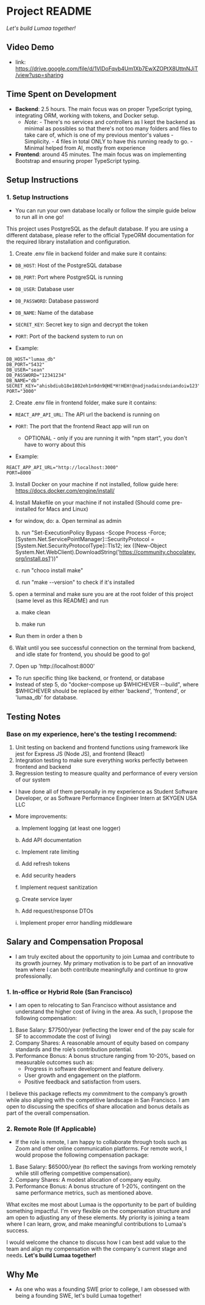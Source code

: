 # Project README

*Let's build Lumaa together!*

## Video Demo
- link: https://drive.google.com/file/d/1VlDoFqvb4Um1Xb7EwXZOPtX8UttnNJiT/view?usp=sharing

## Time Spent on Development

- **Backend**: 2.5 hours. The main focus was on proper TypeScript typing, integrating ORM, working with tokens, and Docker setup.
  - *Note*: - There's no services and controllers as I kept the backend as minimal as possibles so that there's not too many folders and files to take care of, which is one of my previous mentor's values - Simplicity.
            - 4 files in total ONLY to have this running ready to go.
            - Minimal helped from AI, mostly from experience
- **Frontend**: around 45 minutes. The main focus was on implementing Bootstrap and ensuring proper TypeScript typing.

## Setup Instructions

### 1. Setup Instructions
- You can run your own database locally or follow the simple guide below to run all in one go!

This project uses PostgreSQL as the default database. If you are using a different database, please refer to the official TypeORM documentation for the required library installation and configuration.

1. Create .env file in backend folder and make sure it contains:
- `DB_HOST`: Host of the PostgreSQL database
- `DB_PORT`: Port where PostgreSQL is running
- `DB_USER`: Database user
- `DB_PASSWORD`: Database password
- `DB_NAME`: Name of the database
- `SECRET_KEY`: Secret key to sign and decrypt the token
- `PORT`: Port of the backend system to run on

- Example:
```
DB_HOST="lumaa_db"
DB_PORT="5432"
DB_USER="sean"
DB_PASSWORD="12341234"
DB_NAME="db"
SECRET_KEY="ahisbdiub18e1802eh1n9dn9@HE*H!HEH!@nadjnadaisndoiandoiw123"
PORT="3000"
```

2. Create .env file in frontend folder, make sure it contains:
- `REACT_APP_API_URL`: The API url the backend is running on
- `PORT`: The port that the frontend React app will run on
    - OPTIONAL - only if you are running it with "npm start", you don't have to worry about this

- Example:

```
REACT_APP_API_URL="http://localhost:3000"
PORT=8000
```

3. Install Docker on your machine if not installed, follow guide here: https://docs.docker.com/engine/install/

4. Install Makefile on your machine if not installed (Should come pre-installed for Macs and Linux)
- for window, do:
    a. Open terminal as admin
  
    b. run "Set-ExecutionPolicy Bypass -Scope Process -Force; [System.Net.ServicePointManager]::SecurityProtocol = [System.Net.SecurityProtocolType]::Tls12; iex ((New-Object System.Net.WebClient).DownloadString('https://community.chocolatey.org/install.ps1'))"
  
    c. run "choco install make"
  
    d. run "make --version" to check if it's installed

5. open a terminal and make sure you are at the root folder of this project (same level as this README) and run

    a. make clean

    b. make run
* Run them in order a then b

6. Wait until you see successful connection on the terminal from backend, and idle state for frontend, you should be good to go!

7. Open up 'http://localhost:8000'

- To run specific thing like backend, or frontend, or database
- Instead of step 5, do "docker-compose up $WHICHEVER --build", where $WHICHEVER should be replaced by either 'backend', 'frontend', or 'lumaa_db' for database.

## Testing Notes

### Base on my experience, here's the testing I recommend:
1. Unit testing on backend and frontend functions using framework like jest for Express JS (Node JS), and frontend (React)
2. Integration testing to make sure everything works perfectly between frontend and backend
3. Regression testing to measure quality and performance of every version of our system

- I have done all of them personally in my experience as Student Software Developer, or as Software Performance Engineer Intern at SKYGEN USA LLC
- More improvements:

    a. Implement logging (at least one logger)

    b. Add API documentation

    c. Implement rate limiting
  
    d. Add refresh tokens
  
    e. Add security headers
  
    f. Implement request sanitization
  
    g. Create service layer
  
    h. Add request/response DTOs
  
    i. Implement proper error handling middleware

## Salary and Compensation Proposal
- I am truly excited about the opportunity to join Lumaa and contribute to its growth journey. My primary motivation is to be part of an innovative team where I can both contribute meaningfully and continue to grow professionally.

### 1. In-office or Hybrid Role (San Francisco)
- I am open to relocating to San Francisco without assistance and understand the higher cost of living in the area. As such, I propose the following compensation:

1. Base Salary: $77500/year (reflecting the lower end of the pay scale for SF to accommodate the cost of living)
2. Company Shares: A reasonable amount of equity based on company standards and the role’s contribution potential.
3. Performance Bonus: A bonus structure ranging from 10-20%, based on measurable outcomes such as:
    - Progress in software development and feature delivery.
    - User growth and engagement on the platform.
    - Positive feedback and satisfaction from users.

I believe this package reflects my commitment to the company’s growth while also aligning with the competitive landscape in San Francisco. I am open to discussing the specifics of share allocation and bonus details as part of the overall compensation.

### 2. Remote Role (If Applicable)
- If the role is remote, I am happy to collaborate through tools such as Zoom and other online communication platforms. For remote work, I would propose the following compensation package:

1. Base Salary: $65000/year (to reflect the savings from working remotely while still offering competitive compensation).
2. Company Shares: A modest allocation of company equity.
3. Performance Bonus: A bonus structure of 1-20%, contingent on the same performance metrics, such as mentioned above.

What excites me most about Lumaa is the opportunity to be part of building something impactful. I'm very flexible on the compensation structure and am open to adjusting any of these elements. My priority is joining a team where I can learn, grow, and make meaningful contributions to Lumaa's success.

I would welcome the chance to discuss how I can best add value to the team and align my compensation with the company's current stage and needs. **Let's build Lumaa together!**


## Why Me

- As one who was a founding SWE prior to college, I am obsessed with being a founding SWE, let's build Lumaa together!
